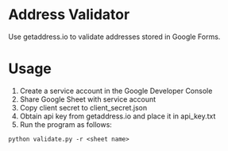 # Address Validator

Use getaddress.io to validate addresses stored in Google Forms.

# Usage

1) Create a service account in the Google Developer Console
2) Share Google Sheet with service account
3) Copy client secret to client_secret.json
4) Obtain api key from getaddress.io and place it in api_key.txt
5) Run the program as follows:

```python validate.py -r <sheet name>```
